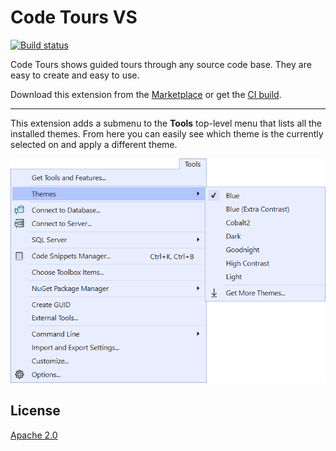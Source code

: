 # Code Tours VS

[![Build status](https://ci.appveyor.com/api/projects/status/g80pbrqecrqu1rsc?svg=true)](https://ci.appveyor.com/project/madskristensen/themeswitcher)

Code Tours shows guided tours through any source code base. They are easy to create and easy to use.

Download this extension from the [Marketplace](https://marketplace.visualstudio.com/items?itemName=MadsKristensen.CodeTours)
or get the [CI build](https://www.vsixgallery.com/extension/ThemeSwitcher.26e69bc4-ab86-469a-ac8e-f9f16e77ff7e).

-----------------------------------------

This extension adds a submenu to the **Tools** top-level menu that lists all the installed themes. From here you can easily see which theme is the currently selected on and apply a different theme.

![Menu](art/menu.png)

## License
[Apache 2.0](LICENSE)
